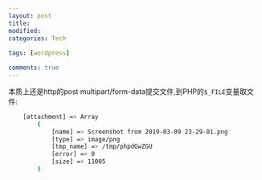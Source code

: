 ```yaml
---
layout: post
title:
modified:
categories: Tech
 
tags: [wordpress]

comments: true
---
```


本质上还是http的post multipart/form-data提交文件,到PHP的`$_FILE`变量取文件:

```sh
    [attachment] => Array
        (
            [name] => Screenshot from 2019-03-09 23-29-01.png
            [type] => image/png
            [tmp_name] => /tmp/phpdGwZGU
            [error] => 0
            [size] => 11005
        )
```
